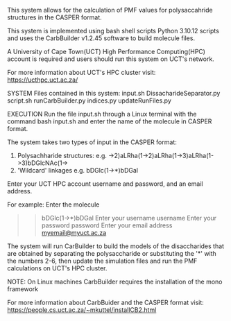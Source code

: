 This system allows for the calculation of PMF values for polysaccahride structures in the CASPER format.

This system is implemented using bash shell scripts Python 3.10.12 scripts and uses the CarbBuilder v1.2.45 software to build molecule files. 

A University of Cape Town(UCT) High Performance Computing(HPC) account is required and users should run this system on UCT's network.

For more information about UCT's HPC cluster visit: 
https://ucthpc.uct.ac.za/ 

SYSTEM
Files contained in this system:
input.sh
DissacharideSeparator.py
script.sh
runCarbBuilder.py
indices.py
updateRunFiles.py


EXECUTION
Run the file input.sh through a Linux terminal with the command
bash input.sh and enter the name of the molecule in CASPER format.

The system takes two types of input in the CASPER format:
1. Polysachharide structures: e.g. ->2)aLRha(1->2)aLRha(1->3)aLRha(1->3)bDGlcNAc(1->
2. 'Wildcard' linkages e.g. bDGlc(1->*)bDGal

Enter your UCT HPC account username and password, and an email address.

For example:
Enter the molecule
>>bDGlc(1->*)bDGal
Enter your username
>>username
Enter your password
>>password
Enter your email address
>>myemail@myuct.ac.za

The system will run CarBuilder to build the models of the disaccharides that are obtained by separating the polysaccharide or substituting the '*' with the numbers 2-6, then update the simulation files and run the PMF calculations on UCT's HPC cluster.

NOTE: On Linux machines CarbBuilder requires the installation of the mono framework

For more information about CarbBuider and the CASPER format visit:
https://people.cs.uct.ac.za/~mkuttel/installCB2.html






